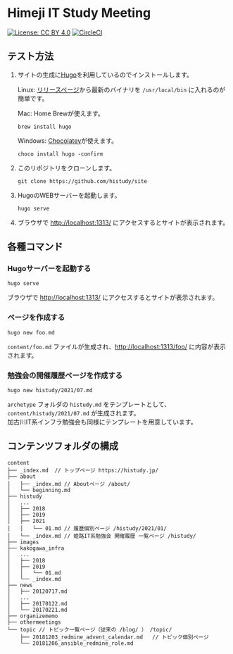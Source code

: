 # Himeji IT Study Meeting

[![License: CC BY 4.0](https://img.shields.io/badge/License-CC%20BY%204.0-lightgrey.svg)](https://creativecommons.org/licenses/by/4.0/) [![CircleCI](https://circleci.com/gh/histudy/site.svg?style=svg)](https://circleci.com/gh/histudy/site)

## テスト方法

1. サイトの生成に[Hugo](https://gohugo.io/)を利用しているのでインストールします。

    Linux: [リリースページ](https://github.com/gohugoio/hugo/releases)から最新のバイナリを `/usr/local/bin` に入れるのが簡単です。  
    
    Mac: Home Brewが使えます。
    ```shell
    brew install hugo
    ```
    
    Windows: [Chocolatey](https://chocolatey.org/)が使えます。
    ``` 
    choco install hugo -confirm
    ```


2. このリポジトリをクローンします。

    ```shell
    git clone https://github.com/histudy/site
    ```

3. HugoのWEBサーバーを起動します。

    ```shell
    hugo serve
    ```

4. ブラウザで [http://localhost:1313/](http://localhost:1313/) にアクセスするとサイトが表示されます。

## 各種コマンド

### Hugoサーバーを起動する

```shell
hugo serve
```

ブラウザで [http://localhost:1313/](http://localhost:1313/) にアクセスするとサイトが表示されます。

### ページを作成する

```shell
hugo new foo.md
```

`content/foo.md` ファイルが生成され、[http://localhost:1313/foo/]() に内容が表示されます。

### 勉強会の開催履歴ページを作成する

```shell
hugo new histudy/2021/07.md
```
`archetype` フォルダの `histudy.md` をテンプレートとして、`content/histudy/2021/07.md` が生成されます。  
加古川IT系インフラ勉強会も同様にテンプレートを用意しています。

## コンテンツフォルダの構成

```shell
content
├── _index.md  // トップページ https://histudy.jp/
├── about
│   ├── _index.md // Aboutページ /about/
│   └── beginning.md
├── histudy
│   ...
│   ├── 2018
│   ├── 2019
│   ├── 2021
│   │   └── 01.md // 履歴個別ページ /histudy/2021/01/
│   └── _index.md // 姫路IT系勉強会 開催履歴 一覧ページ /histudy/ 
├── images
├── kakogawa_infra
│   ...
│   ├── 2018
│   ├── 2019
│   │   └── 01.md
│   └── _index.md
├── news
│   ├── 20120717.md
│   ...
│   ├── 20170122.md
│   └── 20170221.md
├── organizememo
├── othermeetings
└── topic // トピック一覧ページ（従来の /blog/ ） /topic/
    ├── 20181203_redmine_advent_calendar.md   // トピック個別ページ
    └── 20181206_ansible_redmine_role.md
```
